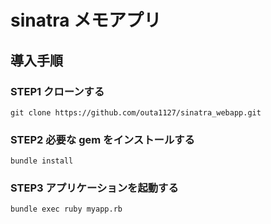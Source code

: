 # sinatra メモアプリ

## 導入手順

### STEP1 クローンする

```
git clone https://github.com/outa1127/sinatra_webapp.git
```

### STEP2 必要な gem をインストールする

```
bundle install
```

### STEP3 アプリケーションを起動する

```
bundle exec ruby myapp.rb
```
